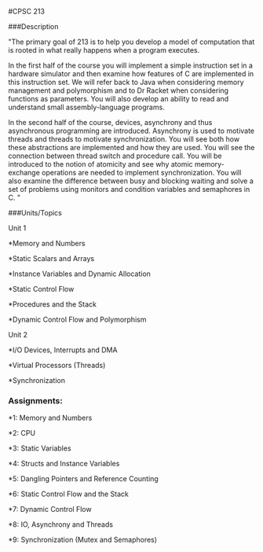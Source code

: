 #CPSC 213 

###Description

"The primary goal of 213 is to help you develop a model of computation that is rooted in what really happens when a program executes. 

In the first half of the course you will implement a simple instruction set in a hardware simulator and then examine how features of C are implemented in this instruction set. We will refer back to Java when considering memory management and polymorphism and to Dr Racket when considering functions as parameters. You will also develop an ability to read and understand small assembly-language programs. 

In the second half of the course, devices, asynchrony and thus asynchronous programming are introduced. Asynchrony is used to motivate threads and threads to motivate synchronization. You will see both how these abstractions are implemented and how they are used. You will see the connection between thread switch and procedure call. You will be introduced to the notion of atomicity and see why atomic memory-exchange operations are needed to implement synchronization. You will also examine the difference between busy and blocking waiting and solve a set of problems using monitors and condition variables and semaphores in C.
"

###Units/Topics

Unit 1

*Memory and Numbers 

*Static Scalars and Arrays

*Instance Variables and Dynamic Allocation 

*Static Control Flow 

*Procedures and the Stack 

*Dynamic Control Flow and Polymorphism 

Unit 2

*I/O Devices, Interrupts and DMA 

*Virtual Processors (Threads) 

*Synchronization 


### Assignments: 

*1: Memory and Numbers

*2: CPU 

*3: Static Variables 

*4: Structs and Instance Variables

*5: Dangling Pointers and Reference Counting

*6: Static Control Flow and the Stack

*7: Dynamic Control Flow

*8: IO, Asynchrony and Threads

*9: Synchronization (Mutex and Semaphores)
